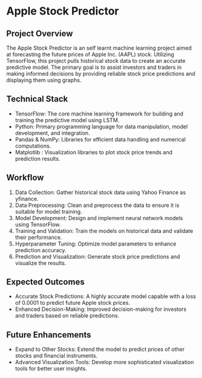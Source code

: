 # Apple Stock Predictor

## Project Overview

The Apple Stock Predictor is an self learnt machine learning project aimed at forecasting the future prices of Apple Inc. (AAPL) stock. Utilizing TensorFlow, this project pulls historical stock data to create an accurate predictive model. The primary goal is to assist investors and traders in making informed decisions by providing reliable stock price predictions and displaying them using graphs.

## Technical Stack

* TensorFlow: The core machine learning framework for building and training the predictive model using LSTM.
* Python: Primary programming language for data manipulation, model development, and integration.
* Pandas & NumPy: Libraries for efficient data handling and numerical computations.
* Matplotlib : Visualization libraries to plot stock price trends and prediction results.

## Workflow

1. Data Collection: Gather historical stock data using Yahoo Finance as yfinance.
2. Data Preprocessing: Clean and preprocess the data to ensure it is suitable for model training.
3. Model Development: Design and implement neural network models using TensorFlow.
4. Training and Validation: Train the models on historical data and validate their performance.
5. Hyperparameter Tuning: Optimize model parameters to enhance prediction accuracy.
6. Prediction and Visualization: Generate stock price predictions and visualize the results.

## Expected Outcomes

* Accurate Stock Predictions: A highly accurate model capable with a loss of 0.0001 to predict future Apple stock prices.
* Enhanced Decision-Making: Improved decision-making for investors and traders based on reliable predictions.

## Future Enhancements

* Expand to Other Stocks: Extend the model to predict prices of other stocks and financial instruments.
* Advanced Visualization Tools: Develop more sophisticated visualization tools for better user insights.
